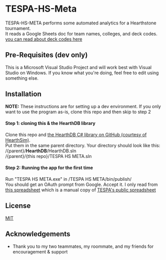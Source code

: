 # TESPA-HS-Meta

TESPA-HS-META performs some automated analytics for a Hearthstone tournament.\
It reads a Google Sheets doc for team names, colleges, and deck codes.
[you can read about deck codes here](https://hearthsim.info/docs/deckstrings/)

## Pre-Requisites (dev only)
This is a Microsoft Visual Studio Project and will work best with Visual Studio on Windows. If you know what you're doing, feel free to edit using something else.

## Installation

**NOTE:** These instructions are for setting up a dev environment. If you only want to use the program as-is, clone this repo and then skip to step 2

#### Step 1: cloning this & the HearthDB library
Clone this repo and [the HearthDB C# library on GitHub (courtesy of HearthSim)](https://github.com/HearthSim/HearthDb).\
Put them in the same parent directory. Your directory should look like this: \
/{parent}/**HearthDB**/HearthDB.sln\
/{parent}/{this repo}/TESPA HS META.sln


#### Step 2: Running the app for the first time
Run "TESPA HS META.exe" in /TESPA HS META/bin/publish/ \
You should get an OAuth prompt from Google. Accept it. I only read from [this spreadsheet](https://docs.google.com/spreadsheets/d/e/2PACX-1vSFlA6LIYylbC7t2l9u1FWMfFU950V-henjF-jgEyD75lV4kkSBcymriRgW4_PtrkhmCSmnKcEX-KxU/pubhtml) which is a manual copy of [TESPA's public spreadsheet](https://docs.google.com/spreadsheets/d/e/2PACX-1vRXjPL95ONrvuvlfH1nfDeMMr6UkfxeoOCGcJ-w_AaSgV8-pQpzw90dZLGMYLV03wf8hGQqoU8St7WJ/pubhtml)




## License
[MIT](https://choosealicense.com/licenses/mit/)

## Acknowledgements
* Thank you to my two teammates, my roommate, and my friends for encouragement & support
